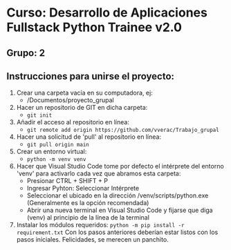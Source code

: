 # Curso: Desarrollo de Aplicaciones Fullstack Python Trainee v2.0
## Grupo: 2

## Instrucciones para unirse el proyecto:

1. Crear una carpeta vacía en su computadora, ej:
    - /Documentos/proyecto_grupal
2. Hacer un repositorio de GIT en dicha carpeta:
    - `git init` 
3. Añadir el acceso al repositorio en línea:
    - `git remote add origin https://github.com/vverac/Trabajo_grupal` 
4. Hacer una solicitud de 'pull' al repositorio en línea:
    - `git pull origin main` 
5. Crear un entorno virtual:
    - `python -m venv venv`
6. Hacer que Visual Studio Code tome por defecto el intérprete del entorno 'venv' para activarlo cada vez que abramos esta carpeta:
    - Presionar CTRL + SHIFT + P
    - Ingresar Pyhton: Seleccionar Intérprete
    - Seleccionar el ubicado en la dirección /venv/scripts/python.exe (Generalmente es la opción recomendada)
    - Abrir una nueva terminal en Visual Studio Code y fijarse que diga (venv) al principio de la línea de la terminal
7. Instalar los módulos requeridos:
    `python -m pip install -r requirement.txt`
Con los pasos anteriores deberían estar listos con los pasos iniciales. Felicidades, se merecen un panchito.
